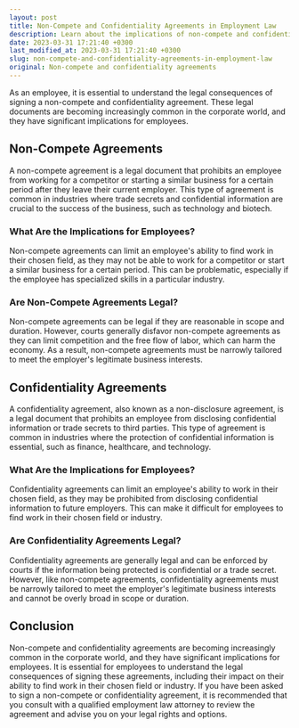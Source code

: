 ```yaml
---
layout: post
title: Non-Compete and Confidentiality Agreements in Employment Law
description: Learn about the implications of non-compete and confidentiality agreements in employment law.
date: 2023-03-31 17:21:40 +0300
last_modified_at: 2023-03-31 17:21:40 +0300
slug: non-compete-and-confidentiality-agreements-in-employment-law
original: Non-compete and confidentiality agreements
---
```

As an employee, it is essential to understand the legal consequences of signing a non-compete and confidentiality agreement. These legal documents are becoming increasingly common in the corporate world, and they have significant implications for employees.

## Non-Compete Agreements

A non-compete agreement is a legal document that prohibits an employee from working for a competitor or starting a similar business for a certain period after they leave their current employer. This type of agreement is common in industries where trade secrets and confidential information are crucial to the success of the business, such as technology and biotech.

### What Are the Implications for Employees?

Non-compete agreements can limit an employee's ability to find work in their chosen field, as they may not be able to work for a competitor or start a similar business for a certain period. This can be problematic, especially if the employee has specialized skills in a particular industry.

### Are Non-Compete Agreements Legal?

Non-compete agreements can be legal if they are reasonable in scope and duration. However, courts generally disfavor non-compete agreements as they can limit competition and the free flow of labor, which can harm the economy. As a result, non-compete agreements must be narrowly tailored to meet the employer's legitimate business interests.

## Confidentiality Agreements

A confidentiality agreement, also known as a non-disclosure agreement, is a legal document that prohibits an employee from disclosing confidential information or trade secrets to third parties. This type of agreement is common in industries where the protection of confidential information is essential, such as finance, healthcare, and technology.

### What Are the Implications for Employees?

Confidentiality agreements can limit an employee's ability to work in their chosen field, as they may be prohibited from disclosing confidential information to future employers. This can make it difficult for employees to find work in their chosen field or industry.

### Are Confidentiality Agreements Legal?

Confidentiality agreements are generally legal and can be enforced by courts if the information being protected is confidential or a trade secret. However, like non-compete agreements, confidentiality agreements must be narrowly tailored to meet the employer's legitimate business interests and cannot be overly broad in scope or duration.

## Conclusion

Non-compete and confidentiality agreements are becoming increasingly common in the corporate world, and they have significant implications for employees. It is essential for employees to understand the legal consequences of signing these agreements, including their impact on their ability to find work in their chosen field or industry. If you have been asked to sign a non-compete or confidentiality agreement, it is recommended that you consult with a qualified employment law attorney to review the agreement and advise you on your legal rights and options.